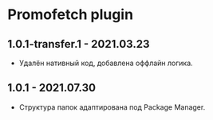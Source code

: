 # Promofetch plugin

## 1.0.1-transfer.1 - 2021.03.23
* Удалён нативный код, добавлена оффлайн логика.

## 1.0.1 - 2021.07.30
* Структура папок адаптирована под Package Manager.

